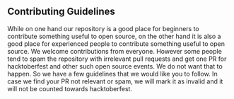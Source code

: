 ## Contributing Guidelines

While on one hand our repository is a good place for beginners to contribute something useful to open source, on the other hand it is also a good place for experienced people to contribute something useful to open source. We welcome contributions from everyone.
However some people tend to spam the repository with irrelevant pull requests and get one PR for hacktoberfest and other such open source events. We do not want that to happen. So we have a few guidelines that we would like you to follow.
In case we find your PR not relevant or spam, we will mark it as invalid and it will not be counted towards hacktoberfest.
